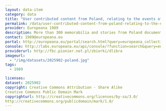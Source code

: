 ```yaml
---
layout: data-item
category: data
title: "User contributed content from Poland, relating to the events of 1989 in Central and Eastern Europe. "
permalink: /data/user-contributed-content-from-poland-relating-to-the-events-of-1989-in-central-and-eastern-europe
provider: Europeana 1989
description: More than 300 memorabilia and stories from Poland documenting the political and social changes in Central and Eastern Europe in the year 1989. Provided by Europeana 1989, which is a pan-European project concerning the changes related to what is commonly known as the fall of the Iron Curtain.
contact: 1989@europeana.eu
portal: http://europeana.eu/portal/search.html?query=europeana_collectionName%3A2025902*&rows=24
console: http://labs.europeana.eu/api/console/?function=search&query=europeana_collectionName%3A2025902*&rows=24
providerurl: http://fbc.pionier.net.pl/zbiorki/dlibra
imageurl:
  - "/img/datasets/2025902-poland.jpg"
tags:
  - 1989

licenses:
dataset: 2025902
copyright: Creative Commons Attribution - Share Alike
Creative Commons Public Domain Mark
copyrighturl: http://creativecommons.org/licenses/by-sa/3.0/
http://creativecommons.org/publicdomain/mark/1.0/
---
```

